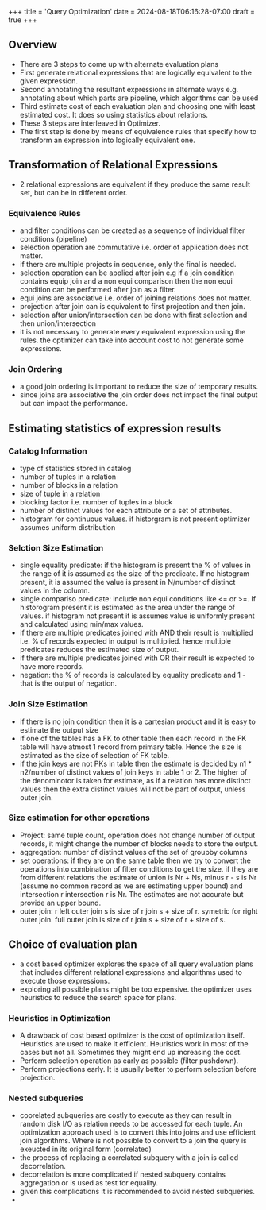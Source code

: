 +++
title = 'Query Optimization'
date = 2024-08-18T06:16:28-07:00
draft = true
+++
## Overview
* There are 3 steps to come up with alternate evaluation plans
* First generate relational expressions that are logically equivalent to the given expression.
* Second annotating the resultant expressions in alternate ways e.g. annotating about which parts are pipeline, which algorithms can be used
* Third estimate cost of each evaluation plan and choosing one with least estimated cost. It does so using statistics about relations.
* These 3 steps are interleaved in Optimizer.
* The first step is done by means of equivalence rules that specify how to transform an expression into logically equivalent one.
## Transformation of Relational Expressions
* 2 relational expressions are equivalent if they produce the same result set, but can be in different order.
### Equivalence Rules
* and filter conditions can be created as a sequence of individual filter conditions (pipeline)
* selection operation are commutative i.e. order of application does not matter.
* if there are multiple projects in sequence, only the final is needed.
* selection operation can be applied after join e.g if a join condition contains equip join and a non equi comparison then the non equi condition can be performed after join as a filter.
* equi joins are associative i.e. order of joining relations does not matter.
* projection after join can is equivalent to first projection and then join.
* selection after union/intersection can be done with first selection and then union/intersection
* it is not necessary to generate every equivalent expression using the rules. the optimizer can take into account cost to not generate some expressions.
### Join Ordering
* a good join ordering is important to reduce the size of temporary results.
* since joins are associative the join order does not impact the final output but can impact the performance.
## Estimating statistics of expression results
### Catalog Information
* type of statistics stored in catalog
* number of tuples in a relation
* number of blocks in a relation
* size of tuple in a relation
* blocking factor i.e. number of tuples in a bluck
* number of distinct values for each attribute or a set of attributes.
* histogram for continuous values. if historgram is not present optimizer assumes uniform distribution
### Selction Size Estimation
* single equality predicate: if the histogram is present the % of values in the range of it is assumed as the size of the predicate. If no histogram present, it is assumed the value is present in N/number of distinct values in the column.
* single compariso predicate: include non equi conditions like <= or >=. If historogram present it is estimated as the area under the range of values. if histogram not present it is assumes value is uniformly present and calculated using min/max values.
* if there are multiple predicates joined with AND their result is multiplied i.e. % of records expected in output is multiplied. hence multiple predicates reduces the estimated size of output.
* if there are multiple predicates joined with OR their result is expected to have more records.
* negation: the % of records is calculated by equality predicate and 1 - that is the output of negation.
### Join Size Estimation
* if there is no join condition then it is a cartesian product and it is easy to estimate the output size
* if one of the tables has a FK to other table then each record in the FK table will have atmost 1 record from primary table. Hence the size is estimated as the size of selection of FK table.
* if the join keys are not PKs in table then the estimate is decided by n1 * n2/number of distinct values of join keys in table 1 or 2. The higher of the denominotor is taken for estimate, as if a relation has more distinct values then the extra distinct values will not be part of output, unless outer join.
### Size estimation for other operations
* Project: same tuple count, operation does not change number of output records, it might change the number of blocks needs to store the output.
* aggregation: number of distinct values of the set of groupby columns
* set operations: if they are on the same table then we try to convert the operations into combination of filter conditions to get the size. if they are from different relations the estimate of union is Nr + Ns, minus r - s is Nr (assume no common record as we are estimating upper bound) and intersection r intersection r is Nr. The estimates are not accurate but provide an upper bound.
* outer join: r left outer join s is size of r join s + size of r. symetric for right outer join. full outer join is size of r join s + size of r + size of s.
## Choice of evaluation plan
* a cost based optimizer explores the space of all query evaluation plans that includes different relational expressions and algorithms used to execute those expressions.
* exploring all possible plans might be too expensive. the optimizer uses heuristics to reduce the search space for plans.
### Heuristics in Optimization
* A drawback of cost based optimizer is the cost of optimization itself. Heuristics are used to make it efficient. Heuristics work in most of the cases but not all. Sometimes they might end up increasing the cost.
* Perform selection operation as early as possible (filter pushdown). 
* Perform projections early. It is usually better to perform selection before projection.
### Nested subqueries
* coorelated subqueries are costly to execute as they can result in random disk I/O as relation needs to be accessed for each tuple. An optimization approach used is to convert this into joins and use efficient join algorithms. Where is not possible to convert to a join the query is exeucted in its original form (correlated)
* the process of replacing a correlated subquery with a join is called decorrelation.
* decorrelation is more complicated if nested subquery contains aggregation or is used as test for equality.
* given this complications it is recommended to avoid nested subqueries.
* 
